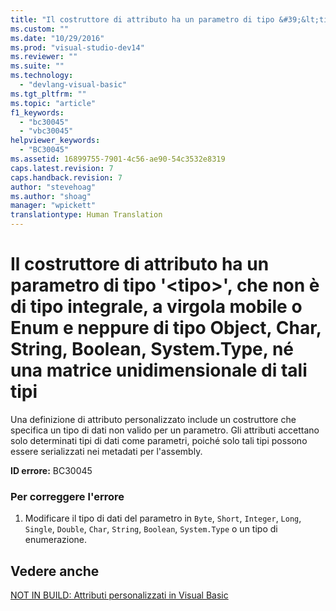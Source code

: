 ```yaml
---
title: "Il costruttore di attributo ha un parametro di tipo &#39;&lt;tipo&gt;&#39;, che non &#232; di tipo integrale, a virgola mobile o Enum e neppure di tipo Object, Char, String, Boolean, System.Type, n&#233; una matrice unidimensionale di tali tipi | Microsoft Docs"
ms.custom: ""
ms.date: "10/29/2016"
ms.prod: "visual-studio-dev14"
ms.reviewer: ""
ms.suite: ""
ms.technology: 
  - "devlang-visual-basic"
ms.tgt_pltfrm: ""
ms.topic: "article"
f1_keywords: 
  - "bc30045"
  - "vbc30045"
helpviewer_keywords: 
  - "BC30045"
ms.assetid: 16899755-7901-4c56-ae90-54c3532e8319
caps.latest.revision: 7
caps.handback.revision: 7
author: "stevehoag"
ms.author: "shoag"
manager: "wpickett"
translationtype: Human Translation
---
```

# Il costruttore di attributo ha un parametro di tipo &#39;&lt;tipo&gt;&#39;, che non &#232; di tipo integrale, a virgola mobile o Enum e neppure di tipo Object, Char, String, Boolean, System.Type, n&#233; una matrice unidimensionale di tali tipi
Una definizione di attributo personalizzato include un costruttore che specifica un tipo di dati non valido per un parametro. Gli attributi accettano solo determinati tipi di dati come parametri, poiché solo tali tipi possono essere serializzati nei metadati per l'assembly.  
  
 **ID errore:** BC30045  
  
### Per correggere l'errore  
  
1.  Modificare il tipo di dati del parametro in `Byte`, `Short`, `Integer`, `Long`, `Single`, `Double`, `Char`, `String`, `Boolean`, `System.Type` o un tipo di enumerazione.  
  
## Vedere anche  
 [NOT IN BUILD: Attributi personalizzati in Visual Basic](http://msdn.microsoft.com/it-it/d72d8a5c-8f64-4614-b15b-cad66845d047)